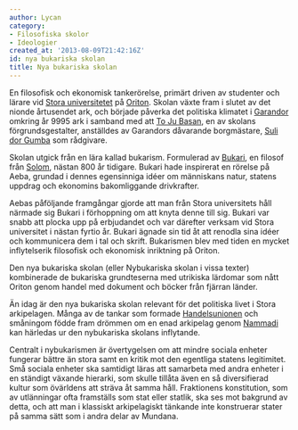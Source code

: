 ```yaml
---
author: Lycan
category:
- Filosofiska skolor
- Ideologier
created_at: '2013-08-09T21:42:16Z'
id: nya bukariska skolan
title: Nya bukariska skolan
---
```

En filosofisk och ekonomisk tankerörelse, primärt driven av studenter och lärare vid [Stora universitetet] på [Oriton]. Skolan växte fram i slutet av det nionde årtusendet ark, och började påverka det politiska klimatet i [Garandor] omkring år 9995 ark i samband med att [To Ju Basan], en av skolans förgrundsgestalter, anställdes av Garandors dåvarande borgmästare, [Suli dor Gumba] som rådgivare.

Skolan utgick från en lära kallad bukarism. Formulerad av [Bukari], en filosof från [Solom], nästan 800 år tidigare. Bukari hade inspirerat en rörelse på Aeba, grundad i dennes egensinniga idéer om människans natur, statens uppdrag och ekonomins bakomliggande drivkrafter.

Aebas påföljande framgångar gjorde att man från Stora universitets håll närmade sig Bukari i förhoppning om att knyta denne till sig. Bukari var snabb att plocka upp på erbjudandet och var därefter verksam vid Stora universitet i nästan fyrtio år. Bukari ägnade sin tid åt att renodla sina idéer och kommunicera dem i tal och skrift. Bukarismen blev med tiden en mycket inflytelserik filosofisk och ekonomisk inriktning på Oriton.

Den nya bukariska skolan (eller Nybukariska skolan i vissa texter) kombinerade de bukariska grundteserna med utrikiska lärdomar som nått Oriton genom handel med dokument och böcker från fjärran länder.

Än idag är den nya bukariska skolan relevant för det politiska livet i Stora arkipelagen. Många av de tankar som formade [Handelsunionen] och småningom födde fram drömmen om en enad arkipelag genom [Nammadi] kan härledas ur den nybukariska skolans inflytande.

Centralt i nybukarismen är övertygelsen om att mindre sociala enheter fungerar bättre än stora samt en kritik mot den egentliga statens legitimitet. Små sociala enheter ska samtidigt läras att samarbeta med andra enheter i en ständigt växande hierarki, som skulle tillåta även en så diversifierad kultur som övärldens att sträva åt samma håll. Fraktionens konstitution, som av utlänningar ofta framställs som stat eller statlik, ska ses mot bakgrund av detta, och att man i klassiskt arkipelagiskt tänkande inte konstruerar stater på samma sätt som i andra delar av Mundana.

  [Stora universitetet]: Stora_universitetet
  [Oriton]: Oriton
  [Garandor]: Garandor
  [To Ju Basan]: To_Ju_Basan
  [Suli dor Gumba]: Suli_dor_Gumba
  [Bukari]: Bukari
  [Solom]: Solom
  [Handelsunionen]: Handelsunionen
  [Nammadi]: Nammadi